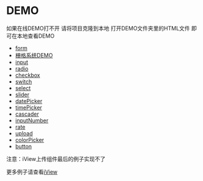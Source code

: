# DEMO

如果在线DEMO打不开 请将项目克隆到本地 打开DEMO文件夹里的HTML文件 即可在本地查看DEMO

* [form](https://jsrun.net/yJXKp/edit)
* [栅格系统DEMO](https://jsrun.net/GxXKp/edit)
* [input](https://jsrun.net/qxXKp/edit)
* [radio](https://jsrun.net/XHXKp/edit)
* [checkbox](https://jsrun.net/VHXKp/edit)
* [switch](https://jsrun.net/8HXKp/edit)
* [select](https://jsrun.net/THXKp/edit)
* [slider](https://jsrun.net/UHXKp/edit)
* [datePicker](https://jsrun.net/dHXKp/edit)
* [timePicker](https://jsrun.net/FHXKp/edit)
* [cascader](https://jsrun.net/xHXKp/edit)
* [inputNumber](https://jsrun.net/GHXKp/edit)
* [rate](https://jsrun.net/HHXKp/edit)
* [upload](https://jsrun.net/5HXKp/edit)
* [colorPicker](https://jsrun.net/jGXKp/edit)
* [button](https://jsrun.net/nHXKp/edit)

注意：iView上传组件最后的例子实现不了

更多例子请查看[iView](https://www.iviewui.com/components/input)

